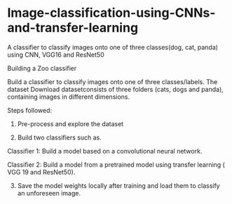 # Image-classification-using-CNNs-and-transfer-learning
A classifier to classify images onto one of three classes(dog, cat, panda) using CNN, VGG16 and ResNet50

Building a Zoo classifier

Build a classifier to classify images onto one of three classes/labels. The dataset  Download datasetconsists of three folders (cats, dogs and panda), containing images in different dimensions. 

Steps followed:

1) Pre-process and explore the dataset

2) Build two classifiers such as.

Classifier 1: Build a model based on a convolutional neural network.

Classifier 2: Build a model from a pretrained model using transfer learning ( VGG 19 and ResNet50).

3) Save the model weights locally after training and load them to classify an unforeseen image.
